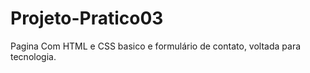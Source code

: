 # Projeto-Pratico03

Pagina Com HTML e CSS basico e formulário de contato, voltada para tecnologia.
